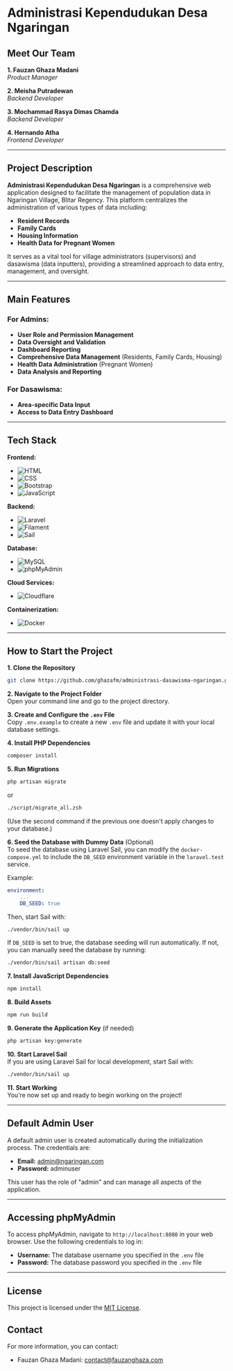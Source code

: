 # Administrasi Kependudukan Desa Ngaringan

## Meet Our Team

**1. Fauzan Ghaza Madani**  
*Product Manager*

**2. Meisha Putradewan**  
*Backend Developer*

**3. Mochammad Rasya Dimas Chamda**  
*Backend Developer*

**4. Hernando Atha**  
*Frontend Developer*

---

## Project Description

**Administrasi Kependudukan Desa Ngaringan** is a comprehensive web application designed to facilitate the management of population data in Ngaringan Village, Blitar Regency. This platform centralizes the administration of various types of data including:

- **Resident Records**
- **Family Cards**
- **Housing Information**
- **Health Data for Pregnant Women**

It serves as a vital tool for village administrators (supervisors) and dasawisma (data inputters), providing a streamlined approach to data entry, management, and oversight.

---

## Main Features

### For Admins:
- **User Role and Permission Management**
- **Data Oversight and Validation**
- **Dashboard Reporting**
- **Comprehensive Data Management** (Residents, Family Cards, Housing)
- **Health Data Administration** (Pregnant Women)
- **Data Analysis and Reporting**

### For Dasawisma:
- **Area-specific Data Input**
- **Access to Data Entry Dashboard**

---

## Tech Stack

**Frontend:**
- ![HTML](https://img.shields.io/badge/HTML-E34F26?style=for-the-badge&logo=html5&logoColor=white) 
- ![CSS](https://img.shields.io/badge/CSS-1572B6?style=for-the-badge&logo=css3&logoColor=white) 
- ![Bootstrap](https://img.shields.io/badge/Bootstrap-7952B3?style=for-the-badge&logo=bootstrap&logoColor=white) 
- ![JavaScript](https://img.shields.io/badge/JavaScript-323330?style=for-the-badge&logo=javascript&logoColor=F7DF1E)

**Backend:**
- ![Laravel](https://img.shields.io/badge/Laravel-FB5034?style=for-the-badge&logo=laravel&logoColor=white) 
- ![Filament](https://img.shields.io/badge/Filament-FF3C7C?style=for-the-badge&logo=laravel&logoColor=white) 
- ![Sail](https://img.shields.io/badge/Laravel%20Sail-FF2D20?style=for-the-badge&logo=laravel&logoColor=white)

**Database:**
- ![MySQL](https://img.shields.io/badge/MySQL-4479A1?style=for-the-badge&logo=mysql&logoColor=white) 
- ![phpMyAdmin](https://img.shields.io/badge/phpMyAdmin-6C78AF?style=for-the-badge&logo=phpmyadmin&logoColor=white)

**Cloud Services:**
- ![Cloudflare](https://img.shields.io/badge/Cloudflare-F38020?style=for-the-badge&logo=Cloudflare&logoColor=white)

**Containerization:**
- ![Docker](https://img.shields.io/badge/Docker-%230db7ed.svg?style=for-the-badge&logo=docker&logoColor=white)

---

## How to Start the Project

**1. Clone the Repository**  
```bash
git clone https://github.com/ghazafm/administrasi-dasawisma-ngaringan.git
```

**2. Navigate to the Project Folder**  
Open your command line and go to the project directory.

**3. Create and Configure the `.env` File**  
Copy `.env.example` to create a new `.env` file and update it with your local database settings.

**4. Install PHP Dependencies**  
```bash
composer install
```

**5. Run Migrations**  
```bash
php artisan migrate
```
or
```bash
./script/migrate_all.zsh
```
(Use the second command if the previous one doesn't apply changes to your database.)

**6. Seed the Database with Dummy Data** (Optional)  
To seed the database using Laravel Sail, you can modify the `docker-compose.yml` to include the `DB_SEED` environment variable in the `laravel.test` service.

Example:
```yaml
environment:
    ...
    DB_SEED: true
```
Then, start Sail with:
```bash
./vendor/bin/sail up
```
If `DB_SEED` is set to true, the database seeding will run automatically. If not, you can manually seed the database by running:
```bash
./vendor/bin/sail artisan db:seed
```

**7. Install JavaScript Dependencies**  
```bash
npm install
```

**8. Build Assets**  
```bash
npm run build
```

**9. Generate the Application Key** (if needed)  
```bash
php artisan key:generate
```

**10. Start Laravel Sail**  
If you are using Laravel Sail for local development, start Sail with:
```bash
./vendor/bin/sail up
```

**11. Start Working**  
You’re now set up and ready to begin working on the project!

---

## Default Admin User

A default admin user is created automatically during the initialization process. The credentials are:

- **Email:** admin@ngaringan.com
- **Password:** adminuser

This user has the role of "admin" and can manage all aspects of the application.

---

## Accessing phpMyAdmin

To access phpMyAdmin, navigate to `http://localhost:8080` in your web browser. Use the following credentials to log in:

- **Username:** The database username you specified in the `.env` file
- **Password:** The database password you specified in the `.env` file

---

## License

This project is licensed under the [MIT License](LICENSE).

## Contact

For more information, you can contact:

- Fauzan Ghaza Madani: [contact@fauzanghaza.com](mailto:contact@fauzanghaza.com)